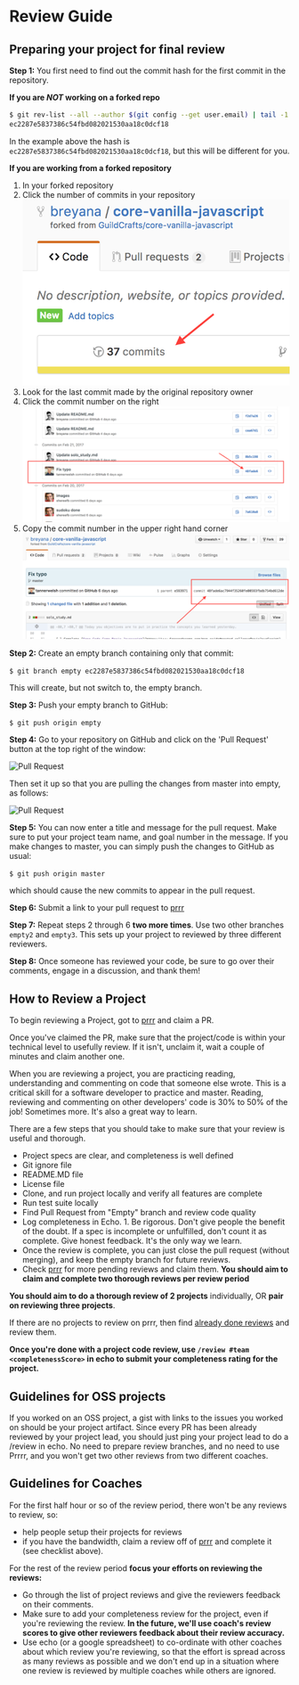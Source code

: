 # Review Guide

## Preparing your project for final review

**Step 1:** You first need to find out the commit hash for the first commit in the repository.

**If you are _NOT_ working on a forked repo**

```sh
$ git rev-list --all --author $(git config --get user.email) | tail -1
ec2287e5837386c54fbd082021530aa18c0dcf18
```

In the example above the hash is ```ec2287e5837386c54fbd082021530aa18c0dcf18```, but this will be different for you.

**If you are working from a forked repository**

1. In your forked repository
2. Click the number of commits in your repository
![Step 2 - Commits](/images/forked_repo_step2.png)
3. Look for the last commit made by the original repository owner
4. Click the commit number on the right
![Step 3 & 4](/images/forked_repo_step3and4.png)
5. Copy the commit number in the upper right hand corner
![Step 5](/images/forked_repo_step5.png)


**Step 2:** Create an empty branch containing only that commit:

```$ git branch empty ec2287e5837386c54fbd082021530aa18c0dcf18```

This will create, but not switch to, the empty branch.

**Step 3:** Push your empty branch to GitHub:

```$ git push origin empty```

**Step 4:** Go to your repository on GitHub and click on the 'Pull Request' button at the top right of the window:

![Pull Request](/images/pull_request_1.png)

Then set it up so that you are pulling the changes from master into empty, as follows:

![Pull Request](/images/pull_request_2.png)

**Step 5:** You can now enter a title and message for the pull request. Make sure to put your project team name, and goal number in the message. If you make changes to master, you can simply push the changes to GitHub as usual:

```$ git push origin master```

which should cause the new commits to appear in the pull request.

**Step 6:** Submit a link to your pull request to [prrr](http://prrr.apps.learnersguild.org)

**Step 7:** Repeat steps 2 through 6 **two more times**. Use two other branches ```empty2``` and ```empty3```. This sets up your project to reviewed by three different reviewers.

**Step 8:** Once someone has reviewed your code, be sure to go over their comments, engage in a discussion, and thank them!


## How to Review a Project

To begin reviewing a Project, got to [prrr](http://prrr.apps.learnersguild.org) and claim a PR.

Once you've claimed the PR, make sure that the project/code is within your technical level to usefully review. If it isn't, unclaim it, wait a couple of minutes and claim another one.

When you are reviewing a project, you are practicing reading, understanding and commenting on code that someone else wrote. This is a critical skill for a software developer to practice and master. Reading, reviewing and commenting on other developers' code is 30% to 50% of the job! Sometimes more. It's also a great way to learn.

There are a few steps that you should take to make sure that your review is useful and thorough.

- Project specs are clear, and completeness is well defined
- Git ignore file
- README.MD file
- License file
- Clone, and run project locally and verify all features are complete
- Run test suite locally
- Find Pull Request from "Empty" branch and review code quality
- Log completeness in Echo. 1. Be rigorous. Don't give people the benefit of the doubt. If a spec is incomplete or unfulfilled, don't count it as complete. Give honest feedback. It's the only way we learn.
- Once the review is complete, you can just close the pull request (without merging), and keep the empty branch for future reviews.
- Check [prrr](http://prrr.apps.learnersguild.org) for more pending reviews and claim them. **You should aim to claim and complete two thorough reviews per review period**

**You should aim to do a thorough review of 2 projects** individually, OR **pair on reviewing three projects**.

If there are no projects to review on prrr, then find [already done reviews](http://prrr.apps.learnersguild.org/all) and review them.

**Once you're done with a project code review, use `/review #team <completenessScore>` in echo to submit your completeness rating for the project.**

## Guidelines for OSS projects

If you worked on an OSS project, a gist with links to the issues you worked on should be your project artifact. Since every PR has been already reviewed by your project lead, you should just ping your project lead to do a /review in echo. No need to prepare review branches, and no need to use Prrrr, and you won't get two other reviews from two different coaches.



## Guidelines for Coaches

For the first half hour or so of the review period, there won't be any reviews to review, so:

- help people setup their projects for reviews
- if you have the bandwidth, claim a review off of [prrr](http://prrr.apps.learnersguild.org) and complete it (see checklist above).

For the rest of the review period **focus your efforts on reviewing the reviews:**

- Go through the list of project reviews and give the reviewers feedback on their comments.
- Make sure to add your completeness review for the project, even if you're reviewing the review. **In the future, we'll use coach's review scores to give other reviewers feedback about their review accuracy.**
- Use echo (or a google spreadsheet) to co-ordinate with other coaches about which review you're reviewing, so that the effort is spread across as many reviews as possible and we don't end up in a situation where one review is reviewed by multiple coaches while others are ignored.
